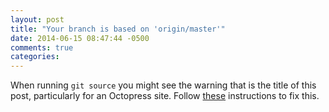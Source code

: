 ```yaml
---
layout: post
title: "Your branch is based on 'origin/master'"
date: 2014-06-15 08:47:44 -0500
comments: true
categories: 
---
```


When running ```git source``` you might see the warning that is the title of this post, particularly for an Octopress site. Follow [these](http://pastebin.com/aSYe69tK) instructions to fix this.